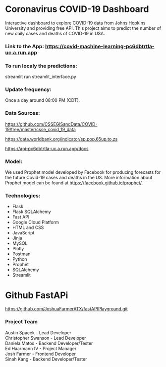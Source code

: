 
# Coronavirus COVID-19 Dashboard

Interactive dashboard to explore COVID-19 data from Johns Hopkins University and providing free API.
This project aims to predict the number of new daily cases and deaths of COVID-19 in USA.

### Link to the App: https://covid-machine-learning-pc6dbtrtla-uc.a.run.app

### To run localy the predictions:
streamlit run streamlit_interface.py

### Update frequency:
Once a day around 08:00 PM (CDT).

### Data Sources:
https://github.com/CSSEGISandData/COVID-19/tree/master/csse_covid_19_data

https://data.worldbank.org/indicator/sp.pop.65up.to.zs

https://api-pc6dbtrtla-uc.a.run.app/docs

### Model:
We used Prophet model developed by Facebook for producing forecasts for the future Covid-19 cases and deaths in the US.
More information about Prophet model can be found at https://facebook.github.io/prophet/.

### Technologies:
* Flask
* Flask SQLAlchemy
* Fast API
* Google Cloud Platform
* HTML and CSS
* JavaScript
* Jinja
* MySQL
* Plotly
* Postman
* Python 
* Prophet
* SQLAlchemy
* Streamlit 

# Github FastAPi
https://github.com/JoshuaFarmerATX/fastAPIPlayground.git

### Project Team

Austin Spacek - Lead Developer <br />
Christopher Swanson - Lead Developer <br />
Daniela Matos - Backend Developer/Tester <br />
Ed Haarmann IV - Project Manager <br />
Josh Farmer - Frontend Developer <br />
Sinah Kang - Backend Developer/Tester
